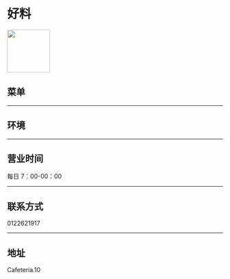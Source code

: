 # 好料

<img src="https://img.xmummap.com/ly3_houliu_logo.webp" width="100" height="100" >

## 菜单

---

## 环境

---

## 营业时间

每日 7：00-00：00

---

## 联系方式

0122621917

---

## 地址

Cafeteria.10
